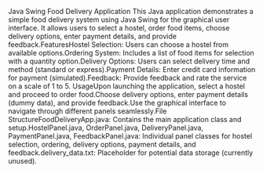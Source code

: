 Java Swing Food Delivery Application
This Java application demonstrates a simple food delivery system using Java Swing for the graphical user interface. It allows users to select a hostel, order food items, choose delivery options, enter payment details, and provide feedback.FeaturesHostel Selection: Users can choose a hostel from available options.Ordering System: Includes a list of food items for selection with a quantity option.Delivery Options: Users can select delivery time and method (standard or express).Payment Details: Enter credit card information for payment (simulated).Feedback: Provide feedback and rate the service on a scale of 1 to 5.
UsageUpon launching the application, select a hostel and proceed to order food.Choose delivery options, enter payment details (dummy data), and provide feedback.Use the graphical interface to navigate through different panels seamlessly.File StructureFoodDeliveryApp.java: Contains the main application class and setup.HostelPanel.java, OrderPanel.java, DeliveryPanel.java, PaymentPanel.java, FeedbackPanel.java: Individual panel classes for hostel selection, ordering, delivery options, payment details, and feedback.delivery_data.txt: Placeholder for potential data storage (currently unused).
